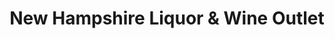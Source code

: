 ---
title: "New Hampshire Liquor & Wine Outlet"
url: /warner/new-hampshire-liquor-und-wine-outlet/
shop: Spirituosen
---